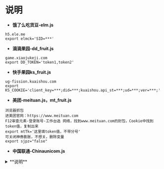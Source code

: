 # 说明
- **饿了么吃货豆-elm.js**
```
h5.ele.me
export elmck='SID=***'
```
- **滴滴果园-dd_fruit.js**
```
game.xiaojukeji.com
export DD_TOKEN='token1,token2'
```
- **快手果园ks_fruit.js**
```
ug-fission.kuaishou.com
export KS_COOKIE='client_key=***;did=***;kuaishou.api_st=***;ud=***;ver=***;'
```
- **美团-meituan.js，mt_fruit.js**
```
浏览器抓包
进美团官网：https://www.meituan.com
F12审查元素-登录账号-工作台选 网络，找到www.meituan.com的封包，Cookie中找到token值，复制出来
export mtTk='这里填token值，不带分号'
可关闭神券膨胀，不想关，删除变量
export sjpz="false"
```
- **中国联通-Chinaunicom.js**
<details>
<summary>**说明**</summary>
<br />
```
export ltphone="" #手机号

export ltpwd="" #登录6位密码
```
</details>